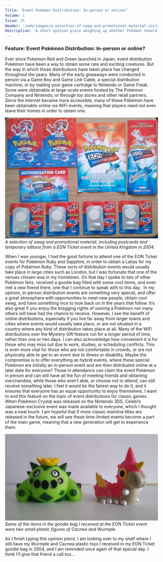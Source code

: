 ```yaml
---
Title: 'Event Pokémon Distribution: In-person or online?'
Volume: 1
Issue: 25
Header: '/web/images/a-selection-of-swag-and-promotional-material-including-postcards-and-temporary-tattoos-from-a-eon-ti.jpeg'
Description: 'A short opinion piece weighing up whether Pokémon should be distributed in-person or online, plus the latest Pokémon news and more from our mailbag.'
---
```

### Feature: Event Pokémon Distribution: In-person or online?
Ever since Pokémon Red and Green launched in Japan, event distribution Pokémon have been a way to obtain some rare and exciting creatures. But the way in which those distributions have taken place has changed throughout the years. Many of the early giveaways were conducted in person via a Game Boy and Game Link Cable, a special distribution machine, or by mailing your game cartridge to Nintendo or Game Freak. Some were obtainable at large-scale events hosted by The Pokémon Company and Nintendo, or through toy stores and other retail partners. Since the internet became more accessible, many of these Pokémon have been obtainable online via WiFi events, meaning that players need not even leave their homes in order to obtain one.

[![A selection of swag and promotional material, including postcards and temporary tattoos from a EON Ticket event in the United Kingdom in 2004.](/web/images/a-selection-of-swag-and-promotional-material-including-postcards-and-temporary-tattoos-from-a-eon-ti.jpeg)](/web/images/a-selection-of-swag-and-promotional-material-including-postcards-and-temporary-tattoos-from-a-eon-ti.jpeg)*A selection of swag and promotional material, including postcards and temporary tattoos from a EON Ticket event in the United Kingdom in 2004.*

When I was younger, I had the good fortune to attend one of the EON Ticket events for Pokémon Ruby and Sapphire, in order to obtain a Latias for my copy of Pokémon Ruby. These sorts of distribution events would usually take place in large cities such as London, but I was fortunate that one of the venues chosen was in my hometown. On that day I spoke to lots of other Pokémon fans, received a goodie bag filled with some cool items, and even met a new friend there, one that I continue to speak with to this day. 
In my opinion, in-person distribution events are something very special, and offer a great atmosphere with opportunities to meet new people, obtain cool swag, and have something nice to look back on in the years that follow. It’s also great if you enjoy the bragging rights of owning a Pokémon not many others will have had the chance to receive.
However, I see the benefit of online distributions, especially if you live far away from larger towns and cities where events would usually take place, or are not situated in a country where any kind of distribution takes place at all. Many of the WiFi distributions over the Mystery Gift feature run for a longer period of time, rather than one or two days. I can also acknowledge how convenient it is for those who may miss out due to work, studies, or scheduling conflicts. This is even more vital for those who are not comfortable in crowds, or are not physically able to get to an event due to illness or disability.
Maybe the compromise is to offer everything as hybrid events, where these special Pokémon are initially an in-person event and are then distributed online at a later date for everyone? Those in attendance can claim the event Pokémon in person and can still have all the fun of meeting friends and obtaining merchandise, while those who aren’t able, or choose not to attend, can still receive something later. I feel it would be the fairest way to do it, and it ensures that everyone has an equal opportunity to enjoy themselves.
I want to end this feature on the topic of event distributions for classic games. When Pokémon Crystal was released on the Nintendo 3DS, Celebi’s Japanese-exclusive event was made available to everyone, which I thought was a neat touch. I am hopeful that if more classic mainline titles are released in the future, we will see these time-limited events become a part of the main game, meaning that a new generation will get to experience them.

[![Some of the items in the goodie bag I received at the EON Ticket event were two small plastic figures of Cacnea and Wurmple](/web/images/some-of-the-items-in-the-goodie-bag-i-received-at-the-eon-ticket-event-were-two-small-plastic-figure.jpeg)](/web/images/some-of-the-items-in-the-goodie-bag-i-received-at-the-eon-ticket-event-were-two-small-plastic-figure.jpeg)*Some of the items in the goodie bag I received at the EON Ticket event were two small plastic figures of Cacnea and Wurmple*

As I finish typing this opinion piece, I am looking over to my shelf where I still have my Wurmple and Cacnea plastic toys I received in my EON Ticket goodie bag in 2004, and I am reminded once again of that special day. I think I’ll give that friend a call too…